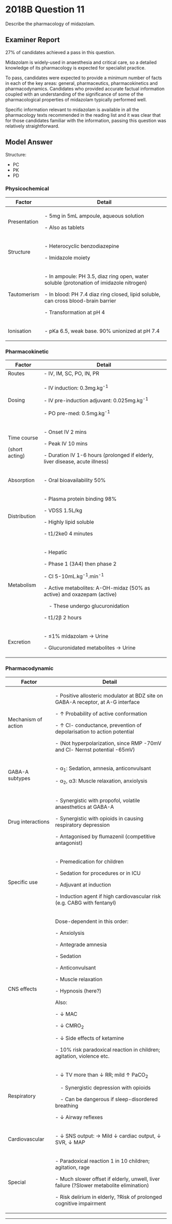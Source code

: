 # 2018B Question 11 
Describe the pharmacology of midazolam.


## Examiner Report
27% of candidates achieved a pass in this question.


Midazolam is widely-used in anaesthesia and critical care, so a detailed knowledge of its pharmacology is expected for specialist practice.


To pass, candidates were expected to provide a minimum number of facts in each of the key areas: general, pharmaceutics, pharmacokinetics and pharmacodynamics. Candidates who provided accurate factual information coupled with an understanding of the significance of some of the pharmacological properties of midazolam typically performed well.


Specific information relevant to midazolam is available in all the pharmacology texts recommended in the reading list and it was clear that for those candidates familiar with the information, passing this question was relatively straightforward.

## Model Answer
Structure:
- PC
- PK
- PD

### Physicochemical

|Factor|Detail|
| -- | -- |
|Presentation|<p>- 5mg in 5mL ampoule, aqueous solution</p><p>- Also as tablets</p>|
|Structure|<p>- Heterocyclic benzodiazepine</p><p>- Imidazole moiety</p>|
|Tautomerism|<p>- In ampoule: PH 3.5, diaz ring open, water soluble (protonation of imidazole nitrogen)</p><p>- In blood: PH 7.4 diaz ring closed, lipid soluble, can cross blood-brain barrier</p><p>- Transformation at pH 4</p>|
|Ionisation|<p>- pKa 6.5, weak base. 90% unionized at pH 7.4</p>|

### Pharmacokinetic


|Factor|Detail|
| -- | -- |
|Routes|- IV, IM, SC, PO, IN, PR|
|Dosing|<p>- IV induction: 0.3mg.kg<sup>-1</sup></p><p>- IV pre-induction adjuvant: 0.025mg.kg<sup>-1</sup></p><p>- PO pre-med: 0.5mg.kg<sup>-1</sup></p>|
|<p>Time course</p><p>(short acting)</p>|<p>- Onset IV 2 mins</p><p>- Peak IV 10 mins</p><p>- Duration IV 1-6 hours (prolonged if elderly, liver disease, acute illness)</p>|
|Absorption|<p>- Oral bioavailability 50%</p>|
|Distribution|<p>- Plasma protein binding 98%</p><p>- VDSS 1.5L/kg</p><p>- Highly lipid soluble</p><p>- t1/2ke0 4 minutes</p>|
|Metabolism|<p>- Hepatic</p><p>- Phase 1 (3A4) then phase 2</p><p>- Cl 5-10mL.kg<sup>-1</sup>.min<sup>-1</sup></p><p>- Active metabolites: Α-OH-midaz (50% as active) and oxazepam (active)</p><p>&emsp;- These undergo glucuronidation</p><p>- t1/2β 2 hours</p>|
|Excretion|<p>- ≤1% midazolam → Urine</p><p>- Glucuronidated metabolites → Urine</p>|

### Pharmacodynamic

|Factor|Detail|
| -- | -- |
|Mechanism of action|<p>- Positive allosteric modulator at BDZ site on GABA-A receptor, at A-G interface</p><p>- ↑ Probability of active conformation</p><p>- ↑ Cl- conductance, prevention of depolarisation to action potential</p><p>- (Not hyperpolarization, since RMP -70mV and Cl- Nernst potential -65mV)</p>|
|GABA-A subtypes|<p>- α<sub>1</sub>: Sedation, amnesia, anticonvulsant</p><p>- α<sub>2</sub>, α3: Muscle relaxation, anxiolysis</p>|
|Drug interactions|<p>- Synergistic with propofol, volatile anaesthetics at GABA-A</p><p>- Synergistic with opioids in causing respiratory depression</p><p>- Antagonised by flumazenil (competitive antagonist)</p>|
|Specific use|<p>- Premedication for children</p><p>- Sedation for procedures or in ICU</p><p>- Adjuvant at induction</p><p>- Induction agent if high cardiovascular risk (e.g. CABG with fentanyl)</p>|
|CNS effects|<p>Dose-dependent in this order:</p><p>- Anxiolysis</p><p>- Antegrade amnesia</p><p>- Sedation</p><p>- Anticonvulsant</p><p>- Muscle relaxation</p><p>- Hypnosis (here?)</p><p>Also:</p><p>- ↓ MAC</p><p>- ↓ CMRO<sub>2</sub></p><p>- ↓ Side effects of ketamine</p><p>- 10% risk paradoxical reaction in children; agitation, violence etc.</p>|
|Respiratory|<p>- ↓ TV more than ↓ RR; mild ↑ PaCO<sub>2</sub></p><p>&emsp;- Synergistic depression with opioids</p><p>&emsp;- Can be dangerous if sleep-disordered breathing</p><p>- ↓ Airway reflexes</p>|
|Cardiovascular|<p>- ↓ SNS output: → Mild ↓ cardiac output, ↓ SVR, ↓ MAP</p>|
|Special|<p>- Paradoxical reaction 1 in 10 children; agitation, rage</p><p>- Much slower offset if elderly, unwell, liver failure (?Slower metabolite elimination)</p><p>- Risk delirium in elderly, ?Risk of prolonged cognitive impairment</p>|


--- 

